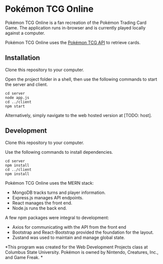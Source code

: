 # Pokémon TCG Online

Pokémon TCG Online is a fan recreation of the Pokémon Trading Card Game.
The application runs in-browser and is currently played locally against a computer.

Pokémon TCG Online uses the [Pokémon TCG API](https://Pokemontcg.io/) to retrieve cards.

## Installation

Clone this repository to your computer.

Open the project folder in a shell, then use the following commands to start the server and client.
```console
cd server
node app.js
cd ../client
npm start
```

Alternatively, simply navigate to the web hosted version at [TODO: host].

## Development

Clone this repository to your computer.

Use the following commands to install dependencies.
```console
cd server
npm install
cd ../client
npm install
```

Pokémon TCG Online uses the MERN stack:
- MongoDB tracks turns and player information.
- Express.js manages API endpoints.
- React manages the front end.
- Node.js runs the back end.

A few npm packages were integral to development:
- Axios for communicating with the API from the front end
- Bootstrap and React-Bootstrap provided the foundation for the layout.
- Zustand was used to maintain and manage global state.


*This program was created for the Web Development Projects class at Columbus State University.
  Pokémon is owned by Nintendo, Creatures, Inc., and Game Freak. *
